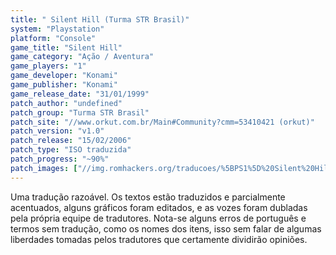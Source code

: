 ```yaml
---
title: " Silent Hill (Turma STR Brasil)"
system: "Playstation"
platform: "Console"
game_title: "Silent Hill"
game_category: "Ação / Aventura"
game_players: "1"
game_developer: "Konami"
game_publisher: "Konami"
game_release_date: "31/01/1999"
patch_author: "undefined"
patch_group: "Turma STR Brasil"
patch_site: "//www.orkut.com.br/Main#Community?cmm=53410421 (orkut)"
patch_version: "v1.0"
patch_release: "15/02/2006"
patch_type: "ISO traduzida"
patch_progress: "~90%"
patch_images: ["//img.romhackers.org/traducoes/%5BPS1%5D%20Silent%20Hill%20-%20Turma%20STR%20Brasil%20-%201.jpg","//img.romhackers.org/traducoes/%5BPS1%5D%20Silent%20Hill%20-%20Turma%20STR%20Brasil%20-%202.jpg","//img.romhackers.org/traducoes/%5BPS1%5D%20Silent%20Hill%20-%20Turma%20STR%20Brasil%20-%203.jpg"]
---
```

Uma tradução razoável. Os textos estão traduzidos e parcialmente acentuados, alguns gráficos foram editados, e as vozes foram dubladas pela própria equipe de tradutores. Nota-se alguns erros de português e termos sem tradução, como os nomes dos itens, isso sem falar de algumas liberdades tomadas pelos tradutores que certamente dividirão opiniões.